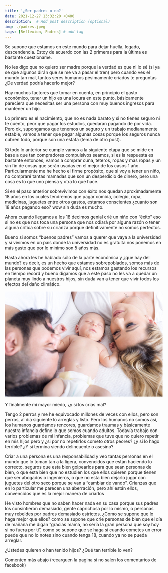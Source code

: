 ```yaml
---
title: '¿Ser padres o no?'
date: 2021-12-27 13:32:20 +0400
description:  # Add post description (optional)
img: ./padres.jpeg
tags: [Reflexion, Padres] # add tag 
---
```


Se supone que estamos en este mundo para dejar huella, legado, descendencia. Estoy de acuerdo con las 2 primeras para la última es bastante cuestioname. 

No les digo que no quiero ser madre porque la verdad es que ni lo sé (si ya se que algunos dirán que se me va a pasar el tren) pero cuando ves el mundo tan mal, tantos seres humanos pésimamente criados te preguntas ¿De verdad podría hacerlo mejor? 

Hay muchos factores que tomar en cuenta, en principio el gasto económico, tener un hijo es una locura en este punto, básicamente pareciera que necesitas ser una persona con muy buenos ingresos para mantener un hijo.

Lo primero es el nacimiento, que no es nada barato y si no tienes seguro ni te cuento, peor que pagar los estudios, quedarán pagando de por vida. Pero ok, supongamos que tenemos un seguro y un trabajo medianamente estable, vamos a tener que pagar algunas cosas porque los seguros nunca cubren todo, porque son una estafa (tema de otro post). 

Si todo lo anterior se cumple vamos a la siguiente etapa que se mide en base a que tan compradores compulsivos seamos, si es la respuesta es bastante entonces, vamos a comprar cuna, teteros, ropas y mas ropas y un sin fin de cosas que serán usadas en el mejor de los casos 1 año. Particularmente me he hecho el firme propósito, que si voy a tener un niño, no compraré tantas mamadas que son un desperdicio de dinero, pero una cosa es lo que uno piensa y otra lo que hace. 

Si en el paso anterior sobrevivimos con éxito nos quedan aproximadamente 18 años en los cuales tendremos que pagar comida, colegio, ropa, medicinas, juguetes entre otros gastos, estamos conscientes ¿cuanto son 18 años pagando eso? wow sin duda es mucho. 

Ahora cuando llegamos a los 18 decimos genial crié un niño con “éxito” eso si no es que nos toca una persona que nos odiará por alguna razón o tener alguna crítica sobre su crianza porque definitivamente no somos perfectos. 

Bueno si somos “buenos padres” vamos a querer que vaya a la universidad y si vivimos en un país donde la universidad no es gratuita nos ponemos en más gasto que por lo minimo son 5 años más. 

Hasta ahora les he hablado sólo de la parte económica y ¿que hay del mundo? es decir, es un hecho que estamos sobrepoblados, somos más de las personas que podemos vivir aquí, nos estamos gastando los recursos en tiempo record y bueno digamos que a este paso no les va a quedar un planeta muy lindo a nuestros hijos, sin duda van a tener que vivir todos los efectos del daño climático. 

![img](padres.jpeg)

Y finalmente mi mayor miedo, ¿y si los crias mal? 

Tengo 2 perros y me he equivocado millones de veces con ellos, pero son perros, al día siguiente lo arreglas y listo. Pero los humanos no somos así, los humanos guardamos rencores, guardamos traumas y básicamente nuestra infancia define lo que somos cuando adultos. Todavía trabajo con varios problemas de mi infancia, problemas que tuve que no quiero repetir en mis hijos pero y ¿si por no repetirlos cometo otros peores? ¿y si lo hago terrible? ¿Y si termina siendo delincuente o asesino? 

Criar a una persona es una responsabilidad y veo tantas personas en el mundo que lo toman tan a la ligera, convencidos que están haciendo lo correcto, seguros que esta bien golpearlos para que sean personas de bien, o que esta bien que no estudien los que ellos quieren porque tienen que ser abogados o ingenieros, o que no esta bien dejarlo jugar con juguetes del otro sexo porque se van a “cambiar de vando”. Crianzas que en lo particular me parecen una aberración, pero ahí están ellos, convencidos que es la mejor manera de criarlos

He visto hombres que no saben hacer nada en su casa porque sus padres los consintieron demasiado, gente caprichosa por lo mismo, o personas muy rebeldes por padres demasiado estrictos. ¿Como se supone que lo haga mejor que ellos? como se supone que crie personas de bien que el día de mañana me digan “gracias mamá, no sería la gran persona que soy hoy si no fuera por ti”, como se supone que se haga si cuando cometes un error puede que no lo notes sino cuando tenga 18, cuando ya no se pueda arreglar. 

¿Ustedes quieren o han tenido hijos? ¿Qué tan terrible lo ven?

Comenten más abajo (recarguen la pagina si no salen los comentarios de facebook)